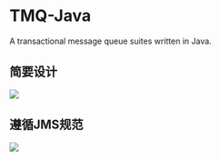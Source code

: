 # TMQ-Java
A transactional message queue suites written in Java.

## 简要设计
![](http://p1.bpimg.com/567571/9048dd51e936069c.png)

## 遵循JMS规范
![](http://p1.bpimg.com/567571/b5b0e5058535979f.png)